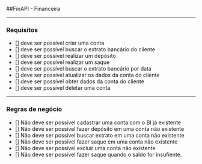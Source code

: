 ##FinAPI - Financeira

---

### Requisitos

- [] deve ser possível criar uma conta
- [] deve ser possível buscar o extrato bancário do cliente
- [] deve ser possível realizar um depósito
- [] deve ser possível realizar um saque
- [] deve ser possível buscar o extrato bancário por data
- [] deve ser possível atualizar os dados da conta do cliente
- [] deve ser possível obter dados da conta do cliente
- [] deve ser possível deletar uma conta

---

### Regras de negócio

- [] Não deve ser possível cadastrar uma conta com o BI já existente
- [] Não deve ser possível fazer depósito em uma conta não existente
- [] Não deve ser possível buscar extrato em uma conta não existente
- [] Não deve ser possível fazer saque em uma conta não existente
- [] Não deve ser possível excluir uma conta não existente
- [] Não deve ser possível fazer saque quando o saldo for insufiente.